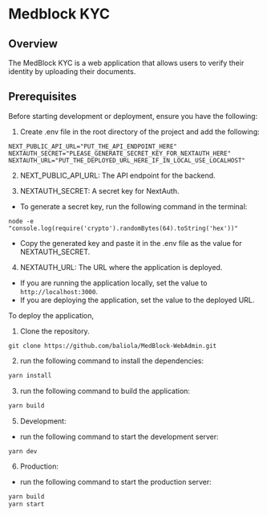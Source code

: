 # Medblock KYC

## Overview

The MedBlock KYC is a web application that allows users to verify their identity by uploading their documents.

## Prerequisites

Before starting development or deployment, ensure you have the following:

1. Create .env file in the root directory of the project and add the following:

```
NEXT_PUBLIC_API_URL="PUT_THE_API_ENDPOINT_HERE"
NEXTAUTH_SECRET="PLEASE_GENERATE_SECRET_KEY_FOR_NEXTAUTH_HERE"
NEXTAUTH_URL="PUT_THE_DEPLOYED_URL_HERE_IF_IN_LOCAL_USE_LOCALHOST"

```

2. NEXT_PUBLIC_API_URL: The API endpoint for the backend.

3. NEXTAUTH_SECRET: A secret key for NextAuth.

- To generate a secret key, run the following command in the terminal:

```
node -e "console.log(require('crypto').randomBytes(64).toString('hex'))"
```

- Copy the generated key and paste it in the .env file as the value for NEXTAUTH_SECRET.

4. NEXTAUTH_URL: The URL where the application is deployed.

- If you are running the application locally, set the value to `http://localhost:3000`.
- If you are deploying the application, set the value to the deployed URL.

To deploy the application,

1. Clone the repository.

```
git clone https://github.com/baliola/MedBlock-WebAdmin.git
```

2. run the following command to install the dependencies:

```bash
yarn install
```

3. run the following command to build the application:

```bash
yarn build
```

5. Development:

- run the following command to start the development server:

```bash
yarn dev
```

6. Production:

- run the following command to start the production server:

```bash
yarn build
yarn start
```
